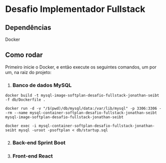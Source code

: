 # Desafio Implementador Fullstack

## Dependências

Docker

## Como rodar

Primeiro inicie o Docker, e então execute os seguintes comandos, um por um, na raiz do projeto:

1. ### Banco de dados MySQL

```
docker build -t mysql-image-softplan-desafio-fullstack-jonathan-seibt -f db/Dockerfile .
```

```
docker run -d -v "/$(pwd)/db/mysql/data:/var/lib/mysql" -p 3306:3306 --rm --name mysql-container-softplan-desafio-fullstack-jonathan-seibt mysql-image-softplan-desafio-fullstack-jonathan-seibt
```

```
docker exec -i mysql-container-softplan-desafio-fullstack-jonathan-seibt mysql -uroot -psoftplan < db/startup.sql
```

2. ### Back-end Sprint Boot

3. ### Front-end React
